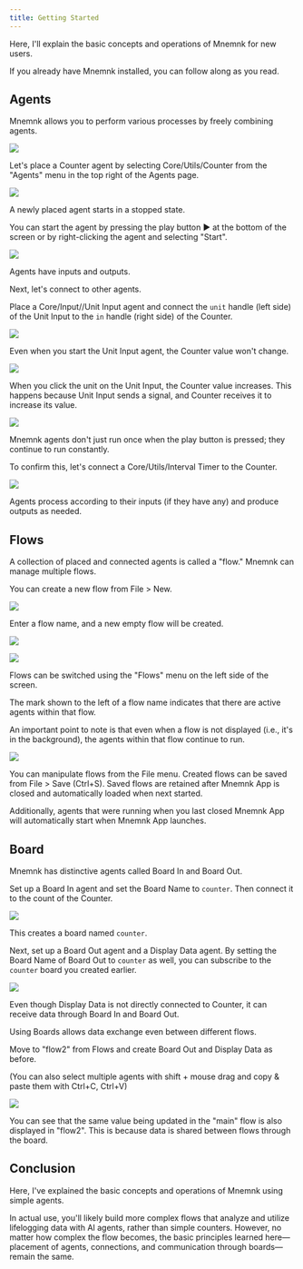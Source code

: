 ```yaml
---
title: Getting Started
---
```

Here, I'll explain the basic concepts and operations of Mnemnk for new users.

If you already have Mnemnk installed, you can follow along as you read.

## Agents

Mnemnk allows you to perform various processes by freely combining agents.

![](/images/guide/getting-started/initial-agent-page.png)

Let's place a Counter agent by selecting Core/Utils/Counter from the "Agents" menu in the top right of the Agents page.

![](/images/guide/getting-started/first-agent.png)

A newly placed agent starts in a stopped state.

You can start the agent by pressing the play button ▶ at the bottom of the screen or by right-clicking the agent and selecting "Start".

![](/images/guide/getting-started/start-agent.png)

Agents have inputs and outputs.

Next, let's connect to other agents.

Place a Core/Input//Unit Input agent and connect the `unit` handle (left side) of the Unit Input to the `in` handle (right side) of the Counter.

![](/images/guide/getting-started/connect-agents.png)

Even when you start the Unit Input agent, the Counter value won't change.

![](/images/guide/getting-started/start-input.png)

When you click the unit on the Unit Input, the Counter value increases.
This happens because Unit Input sends a signal, and Counter receives it to increase its value.

![](/images/guide/getting-started/click-input.png)

Mnemnk agents don't just run once when the play button is pressed; they continue to run constantly.

To confirm this, let's connect a Core/Utils/Interval Timer to the Counter.

![](/images/guide/getting-started/interval-timer.png)

Agents process according to their inputs (if they have any) and produce outputs as needed.

## Flows

A collection of placed and connected agents is called a "flow."
Mnemnk can manage multiple flows.

You can create a new flow from File > New.

![](/images/guide/getting-started/new-flow.png)

Enter a flow name, and a new empty flow will be created.

![](/images/guide/getting-started/new-flow-dialog.png)

![](/images/guide/getting-started/flow2.png)

Flows can be switched using the "Flows" menu on the left side of the screen.

The <span class="flex-none inline-block w-2 h-2 bg-green-500 rounded-full" title="active"></span> mark shown to the left of a flow name indicates that there are active agents within that flow.

An important point to note is that even when a flow is not displayed (i.e., it's in the background), the agents within that flow continue to run.

![](/images/guide/getting-started/background-flow.png)

You can manipulate flows from the File menu.
Created flows can be saved from File > Save (Ctrl+S).
Saved flows are retained after Mnemnk App is closed and automatically loaded when next started.

Additionally, agents that were running when you last closed Mnemnk App will automatically start when Mnemnk App launches.

## Board

Mnemnk has distinctive agents called Board In and Board Out.

Set up a Board In agent and set the Board Name to `counter`.
Then connect it to the count of the Counter.

![](/images/guide/getting-started/board-in.png)

This creates a board named `counter`.

Next, set up a Board Out agent and a Display Data agent.
By setting the Board Name of Board Out to `counter` as well, you can subscribe to the `counter` board you created earlier.

![](/images/guide/getting-started/board-out.png)

Even though Display Data is not directly connected to Counter, it can receive data through Board In and Board Out.

Using Boards allows data exchange even between different flows.

Move to "flow2" from Flows and create Board Out and Display Data as before.

(You can also select multiple agents with shift + mouse drag and copy & paste them with Ctrl+C, Ctrl+V)

![](/images/guide/getting-started/board-out-another-flow.png)

You can see that the same value being updated in the "main" flow is also displayed in "flow2".
This is because data is shared between flows through the board.

## Conclusion

Here, I've explained the basic concepts and operations of Mnemnk using simple agents.

In actual use, you'll likely build more complex flows that analyze and utilize lifelogging data with AI agents, rather than simple counters. However, no matter how complex the flow becomes, the basic principles learned here—placement of agents, connections, and communication through boards—remain the same.
